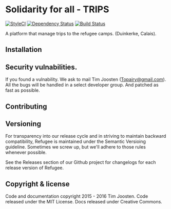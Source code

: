 # Solidarity for all - TRIPS

[![StyleCI](https://styleci.io/repos/50099245/shield)](https://styleci.io/repos/50099245)
[![Dependency Status](https://david-dm.org/tjoosten/refugee.svg?style=flat-square)](https://david-dm.org/tjoosten/refugee)
[![Build Status](https://travis-ci.org/Tjoosten/refugee.svg?branch=master)](https://travis-ci.org/Tjoosten/refugee)


A platform that manage trips to the refugee camps. (Duinkerke, Calais). 

## Installation

## Security vulnabilities. 

If you found a vulnability. We ask to mail Tim Joosten (Topairy@gmail.com). 
All the bugs will be handled in a select developer group. And patched as fast as possible.

## Contributing

## Versioning

For transparency into our release cycle and in striving to maintain backward compatibility, Refugee is maintained under 
the Semantic Versioing guideline. Sometimes we screw up, but we'll adhere to those rules whenever possible. 

See the Releases section of our Github project for changelogs for each release version of Refugee.

## Copyright & license

Code and documentation copyright 2015 - 2016 Tim Joosten. Code released under the MIT License. Docs released under Creative Commons. 
